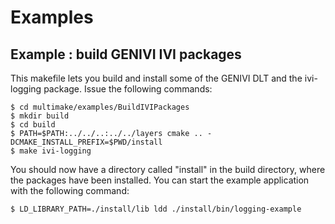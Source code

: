 Examples
========

Example : build GENIVI IVI packages
-----------------------------------

This makefile lets you build and install some of the GENIVI DLT and the ivi-logging package. Issue the following commands:
```
$ cd multimake/examples/BuildIVIPackages
$ mkdir build
$ cd build
$ PATH=$PATH:../../..:../../layers cmake .. -DCMAKE_INSTALL_PREFIX=$PWD/install
$ make ivi-logging
```

You should now have a directory called "install" in the build directory, where the packages have been installed. You can start the example application with the following command:
```
$ LD_LIBRARY_PATH=./install/lib ldd ./install/bin/logging-example
```
